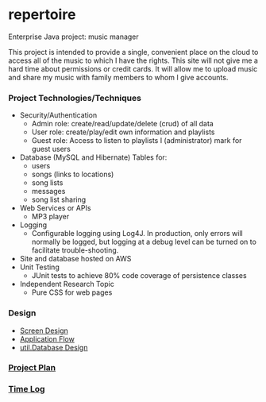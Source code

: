 # repertoire
Enterprise Java project: music manager

This project is intended to provide a single, convenient place on the cloud
to access all of the music to which I have the rights. This site will
not give me a hard time about permissions or credit cards. It will allow me 
to upload music and share my music with family members to whom I give accounts.


### Project Technologies/Techniques 

* Security/Authentication
  * Admin role: create/read/update/delete (crud) of all data
  * User role: create/play/edit own information and playlists
  * Guest role: Access to listen to playlists I (administrator) mark for guest users
* Database (MySQL and Hibernate) Tables for:
  * users
  * songs (links to locations)
  * song lists
  * messages 
  * song list sharing
* Web Services or APIs
  * MP3 player
* Logging
  * Configurable logging using Log4J. In production, only errors will 
  normally be logged, but logging at a debug level can be turned on to 
  facilitate trouble-shooting. 
* Site and database hosted on AWS
* Unit Testing
  * JUnit tests to achieve 80% code coverage of persistence classes
* Independent Research Topic
  * Pure CSS for web pages

### Design

* [Screen Design](https://github.com/pknibbe/repertoire/tree/master/Images)
* [Application Flow](https://github.com/pknibbe/repertoire/tree/master/DesignDocuments/applicationFlow.md)
* [util.Database Design](https://github.com/pknibbe/repertoire/tree/master/Images/Database.png)

### [Project Plan](https://github.com/pknibbe/repertoire/tree/master/Planning/ProjectPlan.md)

### [Time Log](https://github.com/pknibbe/repertoire/tree/master/TimeLog.md)
